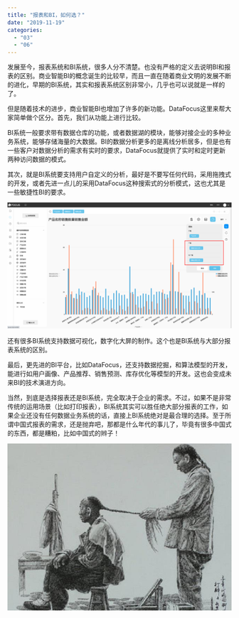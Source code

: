 ```yaml
---
title: "报表和BI，如何选？"
date: "2019-11-19"
categories: 
  - "03"
  - "06"
---
```


发展至今，报表系统和BI系统，很多人分不清楚。也没有严格的定义去说明BI和报表的区别。商业智能BI的概念诞生的比较早，而且一直在随着商业文明的发展不断的进化，早期的BI系统，其实和报表系统区别非常小，几乎也可以说就是一样的了。

但是随着技术的进步，商业智能BI也增加了许多的新功能。DataFocus这里来帮大家简单做个区分。首先，我们从功能上进行比较。

BI系统一般要求带有数据仓库的功能，或者数据湖的模块，能够对接企业的多种业务系统，能够存储海量的大数据。BI的数据分析更多的是离线分析居多，但是也有一些客户对数据分析的需求有实时的要求，DataFocus就提供了实时和定时更新两种访问数据的模式。

其次，就是BI系统要支持用户自定义的分析，最好是不要写任何代码，采用拖拽式的开发，或者先进一点儿的采用DataFocus这种搜索式的分析模式，这也尤其是一些敏捷性BI的要求。

![](images/word-image-96.png)

还有很多BI系统支持数据可视化，数字化大屏的制作。这个也是BI系统与大部分报表系统的区别。

最后，更先进的BI平台，比如DataFocus，还支持数据挖掘，和算法模型的开发，能进行如用户画像、产品推荐、销售预测、库存优化等模型的开发。这也会变成未来BI的技术演进方向。

当然，到底是选择报表还是BI系统，完全取决于企业的需求。不过，如果不是非常传统的运用场景（比如打印报表），BI系统其实可以胜任绝大部分报表的工作，如果企业还没有任何数据业务系统的话，直接上BI系统绝对是最合理的选择。至于所谓中国式报表的需求，还是抛弃吧，那都是什么年代的事儿了，毕竟有很多中国式的东西，都是糟粕，比如中国式的辫子！

![01aa13de1d07e60708874699c356d3da](images/01aa13de1d07e60708874699c356d3da.jpeg)
